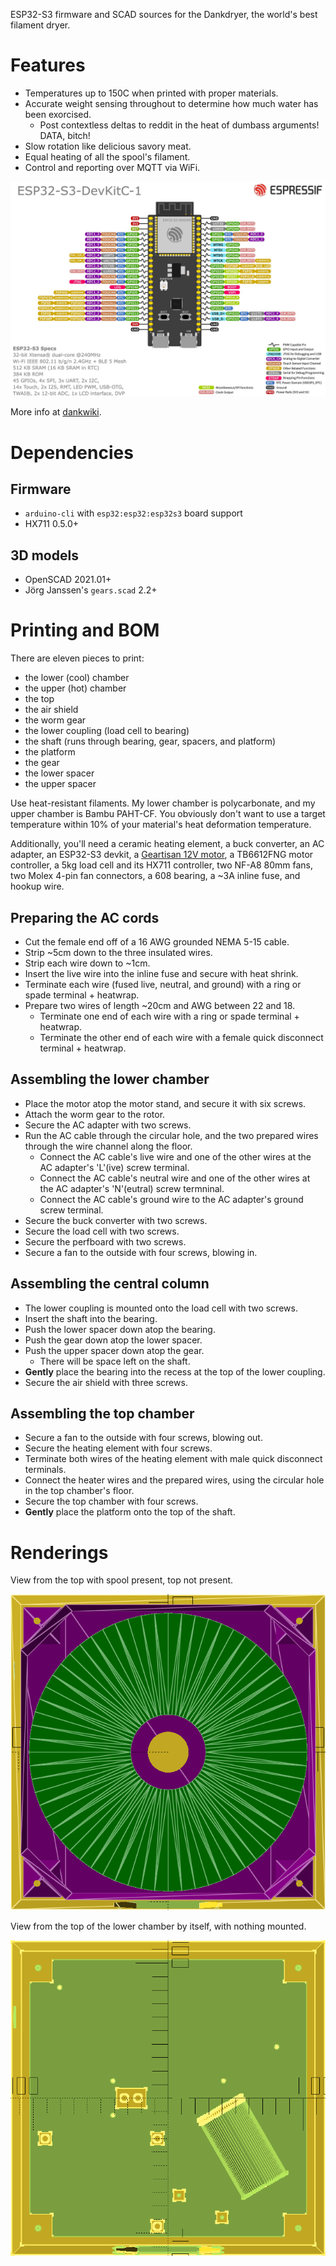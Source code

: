 ESP32-S3 firmware and SCAD sources for the Dankdryer, the world's best filament dryer.

# Features

* Temperatures up to 150C when printed with proper materials.
* Accurate weight sensing throughout to determine how much water has been exorcised.
  * Post contextless deltas to reddit in the heat of dumbass arguments! DATA, bitch!
* Slow rotation like delicious savory meat.
* Equal heating of all the spool's filament.
* Control and reporting over MQTT via WiFi.

<p align="center">
<img alt="ESP32-S3-DevKitC-1 pinout" src="ESP32-S3_DevKitC-1_pinlayout_v1.1.jpg"/>
</p>

More info at [dankwiki](https://nick-black.com/dankwiki/index.php/Dankdryer).

# Dependencies

## Firmware
* `arduino-cli` with `esp32:esp32:esp32s3` board support
* HX711 0.5.0+

## 3D models
* OpenSCAD 2021.01+
* Jörg Janssen's `gears.scad` 2.2+

# Printing and BOM

There are eleven pieces to print:
 * the lower (cool) chamber
 * the upper (hot) chamber
 * the top
 * the air shield
 * the worm gear
 * the lower coupling (load cell to bearing)
 * the shaft (runs through bearing, gear, spacers, and platform)
 * the platform
 * the gear
 * the lower spacer
 * the upper spacer

Use heat-resistant filaments. My lower chamber is polycarbonate, and my upper
chamber is Bambu PAHT-CF. You obviously don't want to use a target temperature
within 10% of your material's heat deformation temperature.

Additionally, you'll need a ceramic heating element, a buck converter, an AC
adapter, an ESP32-S3 devkit, a [Geartisan 12V motor](https://www.amazon.com/dp/B071XCX778),
a TB6612FNG motor controller, a 5kg load cell and its HX711 controller, two
NF-A8 80mm fans, two Molex 4-pin fan connectors, a 608 bearing, a ~3A inline fuse,
and hookup wire.

## Preparing the AC cords

* Cut the female end off of a 16 AWG grounded NEMA 5-15 cable.
* Strip ~5cm down to the three insulated wires.
* Strip each wire down to ~1cm.
* Insert the live wire into the inline fuse and secure with heat shrink.
* Terminate each wire (fused live, neutral, and ground) with a ring or spade terminal + heatwrap.
* Prepare two wires of length ~20cm and AWG between 22 and 18.
  * Terminate one end of each wire with a ring or spade terminal + heatwrap.
  * Terminate the other end of each wire with a female quick disconnect terminal + heatwrap.

## Assembling the lower chamber

* Place the motor atop the motor stand, and secure it with six screws.
* Attach the worm gear to the rotor.
* Secure the AC adapter with two screws.
* Run the AC cable through the circular hole, and the two prepared wires through the wire channel along the floor.
  * Connect the AC cable's live wire and one of the other wires at the AC adapter's 'L'(ive) screw terminal.
  * Connect the AC cable's neutral wire and one of the other wires at the AC adapter's 'N'(eutral) screw termninal.
  * Connect the AC cable's ground wire to the AC adapter's ground screw terminal.
* Secure the buck converter with two screws.
* Secure the load cell with two screws.
* Secure the perfboard with two screws.
* Secure a fan to the outside with four screws, blowing in.

## Assembling the central column

* The lower coupling is mounted onto the load cell with two screws.
* Insert the shaft into the bearing.
* Push the lower spacer down atop the bearing.
* Push the gear down atop the lower spacer.
* Push the upper spacer down atop the gear.
  * There will be space left on the shaft.
* **Gently** place the bearing into the recess at the top of the lower coupling.
* Secure the air shield with three screws.

## Assembling the top chamber

* Secure a fan to the outside with four screws, blowing out.
* Secure the heating element with four screws.
* Terminate both wires of the heating element with male quick disconnect terminals.
* Connect the heater wires and the prepared wires, using the circular hole in the top chamber's floor.
* Secure the top chamber with four screws.
* **Gently** place the platform onto the top of the shaft.

# Renderings

View from the top with spool present, top not present.

<p align="center">
<img alt="Top view, cutaway" src="topview-cutaway.png"/>
</p>

View from the top of the lower chamber by itself, with nothing mounted.

<p align="center">
<img alt="Top view, lower chamber" src="topview-croom.png"/>
</p>
